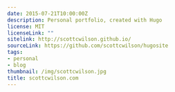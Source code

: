 ```yaml
---
date: 2015-07-21T10:00:00Z
description: Personal portfolio, created with Hugo
license: MIT
licenseLink: ""
sitelink: http://scottcwilson.github.io/
sourceLink: https://github.com/scottcwilson/hugosite
tags:
- personal
- blog
thumbnail: /img/scottcwilson.jpg
title: scottcwilson.com
---
```


